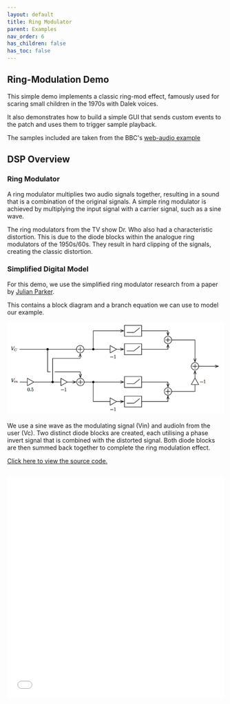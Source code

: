```yaml
---
layout: default
title: Ring Modulator
parent: Examples
nav_order: 6
has_children: false
has_toc: false
---
```


## Ring-Modulation Demo

This simple demo implements a classic ring-mod effect, famously used for scaring small children in the 1970s with Dalek voices.

It also demonstrates how to build a simple GUI that sends custom events to the patch and uses them to trigger sample playback.

The samples included are taken from the BBC's [web-audio example](https://github.com/bbc/webaudio.prototyping.bbc.co.uk/tree/master/ring-modulator)

## DSP Overview

### Ring Modulator

A ring modulator multiplies two audio signals together, resulting in a sound that is a combination of the original signals. A simple ring modulator is achieved by multiplying the input signal with a carrier signal, such as a sine wave.

The ring modulators from the TV show Dr. Who also had a characteristic distortion. This is due to the diode blocks within the analogue ring modulators of the 1950s/60s. They result in hard clipping of the signals, creating the classic distortion.

### Simplified Digital Model

For this demo, we use the simplified ring modulator research from a paper by [Julian Parker](http://recherche.ircam.fr/pub/dafx11/Papers/66_e.pdf).

This contains a block diagram and a branch equation we can use to model our example.

![Block Diagram for the Ring Modulator](blockDiagram.png)

We use a sine wave as the modulating signal (Vin) and audioIn from the user (Vc). Two distinct diode blocks are created, each utilising a phase invert signal that is combined with the distorted signal. Both diode blocks are then summed back together to complete the ring modulation effect.


<a href="https://github.com/cmajor-lang/cmajor/tree/main/examples/patches/RingMod" target="_blank">Click here to view the source code.</a>

<iframe style="display: inline-block; width: 100%; height: 32rem; border:none; padding-top: 1rem;"
        src="../../../assets/example_patches/RingMod/index.html">
</iframe>

